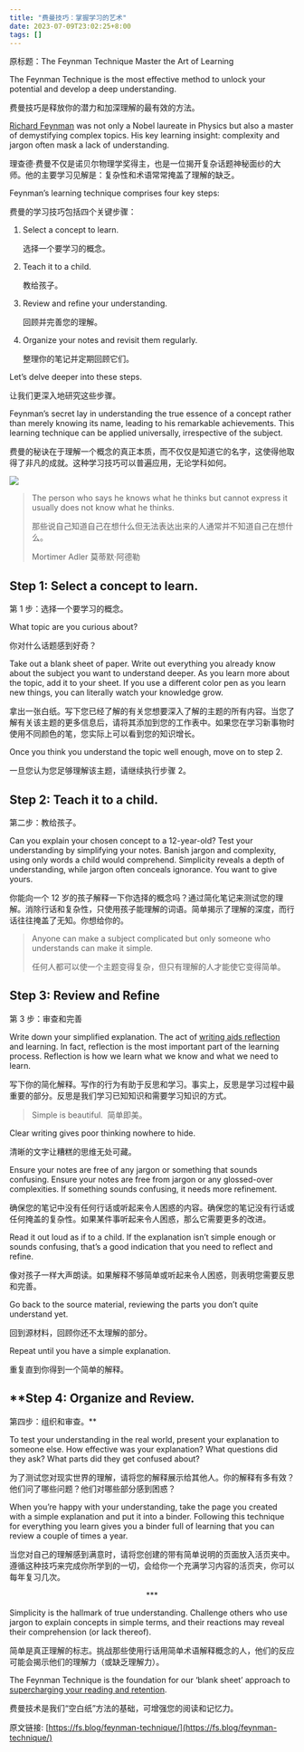 ```yaml
---
title: "费曼技巧：掌握学习的艺术"
date: 2023-07-09T23:02:25+8:00
tags: []
---
```

原标题：The Feynman Technique Master the Art of Learning

The Feynman Technique is the most effective method to unlock your potential and develop a deep understanding.  

费曼技巧是释放你的潜力和加深理解的最有效的方法。

[Richard Feynman](https://fs.blog/intellectual-giants/richard-feynman/) was not only a Nobel laureate in Physics but also a master of demystifying complex topics. His key learning insight: complexity and jargon often mask a lack of understanding.  

理查德·费曼不仅是诺贝尔物理学奖得主，也是一位揭开复杂话题神秘面纱的大师。他的主要学习见解是：复杂性和术语常常掩盖了理解的缺乏。

Feynman’s learning technique comprises four key steps:  

费曼的学习技巧包括四个关键步骤：

1.  Select a concept to learn.  
    
    选择一个要学习的概念。
    
2.  Teach it to a child.  
    
    教给孩子。
      
3. Review and refine your understanding.  
    
    回顾并完善您的理解。
    
4.  Organize your notes and revisit them regularly.  
    
    整理你的笔记并定期回顾它们。

Let’s delve deeper into these steps.  

让我们更深入地研究这些步骤。

Feynman’s secret lay in understanding the true essence of a concept rather than merely knowing its name, leading to his remarkable achievements. This learning technique can be applied universally, irrespective of the subject.  

费曼的秘诀在于理解一个概念的真正本质，而不仅仅是知道它的名字，这使得他取得了非凡的成就。这种学习技巧可以普遍应用，无论学科如何。

![](https://149664534.v2.pressablecdn.com/wp-content/uploads/2012/04/FeynmanTechnique.jpg)

> The person who says he knows what he thinks but cannot express it usually does not know what he thinks.  
> 
> 那些说自己知道自己在想什么但无法表达出来的人通常并不知道自己在想什么。
> 
> Mortimer Adler 莫蒂默·阿德勒

## Step 1: Select a concept to learn.  
第 1 步：选择一个要学习的概念。

What topic are you curious about?  

你对什么话题感到好奇？

Take out a blank sheet of paper. Write out everything you already know about the subject you want to understand deeper. As you learn more about the topic, add it to your sheet. If you use a different color pen as you learn new things, you can literally watch your knowledge grow.  

拿出一张白纸。写下您已经了解的有关您想要深入了解的主题的所有内容。当您了解有关该主题的更多信息后，请将其添加到您的工作表中。如果您在学习新事物时使用不同颜色的笔，您实际上可以看到您的知识增长。

Once you think you understand the topic well enough, move on to step 2.  

一旦您认为您足够理解该主题，请继续执行步骤 2。

## Step 2: Teach it to a child.  
第二步：教给孩子。

Can you explain your chosen concept to a 12-year-old? Test your understanding by simplifying your notes. Banish jargon and complexity, using only words a child would comprehend. Simplicity reveals a depth of understanding, while jargon often conceals ignorance. You want to give yours.  

你能向一个 12 岁的孩子解释一下你选择的概念吗？通过简化笔记来测试您的理解。消除行话和复杂性，只使用孩子能理解的词语。简单揭示了理解的深度，而行话往往掩盖了无知。你想给你的。

> Anyone can make a subject complicated but only someone who understands can make it simple.  
> 
> 任何人都可以使一个主题变得复杂，但只有理解的人才能使它变得简单。

## Step 3: Review and Refine  
第 3 步：审查和完善

Write down your simplified explanation. The act of [writing aids reflection](https://fs.blog/why-write/) and learning. In fact, reflection is the most important part of the learning process. Reflection is how we learn what we know and what we need to learn.  

写下你的简化解释。写作的行为有助于反思和学习。事实上，反思是学习过程中最重要的部分。反思是我们学习已知知识和需要学习知识的方式。

> Simple is beautiful. 
> 简单即美。

Clear writing gives poor thinking nowhere to hide.  

清晰的文字让糟糕的思维无处可藏。

Ensure your notes are free of any jargon or something that sounds confusing. Ensure your notes are free from jargon or any glossed-over complexities. If something sounds confusing, it needs more refinement.  

确保您的笔记中没有任何行话或听起来令人困惑的内容。确保您的笔记没有行话或任何掩盖的复杂性。如果某件事听起来令人困惑，那么它需要更多的改进。

Read it out loud as if to a child. If the explanation isn’t simple enough or sounds confusing, that’s a good indication that you need to reflect and refine.  

像对孩子一样大声朗读。如果解释不够简单或听起来令人困惑，则表明您需要反思和完善。

Go back to the source material, reviewing the parts you don’t quite understand yet.  

回到源材料，回顾你还不太理解的部分。

Repeat until you have a simple explanation.  

重复直到你得到一个简单的解释。

## **Step 4: Organize and Review.  
第四步：组织和审查。**

To test your understanding in the real world, present your explanation to someone else. How effective was your explanation? What questions did they ask? What parts did they get confused about?  

为了测试您对现实世界的理解，请将您的解释展示给其他人。你的解释有多有效？他们问了哪些问题？他们对哪些部分感到困惑？

When you’re happy with your understanding, take the page you created with a simple explanation and put it into a binder. Following this technique for everything you learn gives you a binder full of learning that you can review a couple of times a year.  

当您对自己的理解感到满意时，请将您创建的带有简单说明的页面放入活页夹中。遵循这种技巧来完成你所学到的一切，会给你一个充满学习内容的活页夹，你可以每年复习几次。

<center>***</center>

Simplicity is the hallmark of true understanding. Challenge others who use jargon to explain concepts in simple terms, and their reactions may reveal their comprehension (or lack thereof).  

简单是真正理解的标志。挑战那些使用行话用简单术语解释概念的人，他们的反应可能会揭示他们的理解力（或缺乏理解力）。

The Feynman Technique is the foundation for our ‘blank sheet’ approach to [supercharging your reading and retention](https://fs.blog/reading/).  

费曼技术是我们“空白纸”方法的基础，可增强您的阅读和记忆力。

原文链接: [https://fs.blog/feynman-technique/](https://fs.blog/feynman-technique/) 